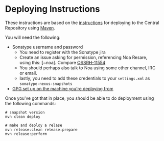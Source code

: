 # Deploying Instructions

These instructions are based on the [instructions](http://central.sonatype.org/pages/ossrh-guide.html)
for deploying to the Central Repository using [Maven](http://central.sonatype.org/pages/apache-maven.html).

You will need the following:
- Sonatype username and password
  - You need to register with the Sonatype jira
  - Create an issue asking for permission, referencing Noa Resare, using this: [~noa]. Compare [OSSRH-11554](https://issues.sonatype.org/browse/OSSRH-11554)
  - You should perhaps also talk to Noa using some other channel, IRC or email.
  - lastly, you need to add these credentials to your `settings.xml` as `sonatype-nexus-snapshots`
- [GPG set up on the machine you're deploying from](http://central.sonatype.org/pages/working-with-pgp-signatures.html)

Once you've got that in place, you should be able to do deployment using the following commands:

```
# snapshot version
mvn clean deploy

# make and deploy a relase
mvn release:clean release:prepare
mvn release:perform
```
